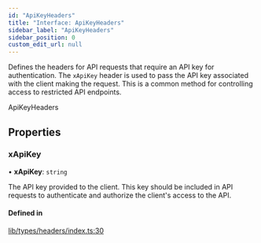 ```yaml
---
id: "ApiKeyHeaders"
title: "Interface: ApiKeyHeaders"
sidebar_label: "ApiKeyHeaders"
sidebar_position: 0
custom_edit_url: null
---
```


Defines the headers for API requests that require an API key for authentication.
The `xApiKey` header is used to pass the API key associated with the client making the request.
This is a common method for controlling access to restricted API endpoints.

 ApiKeyHeaders

## Properties

### xApiKey

• **xApiKey**: `string`

The API key provided to the client. This key should be included in API
                             requests to authenticate and authorize the client's access to the API.

#### Defined in

[lib/types/headers/index.ts:30](https://github.com/JustaName-id/JustaName-sdk/blob/610ce53/packages/@justaname.id/sdk/src/lib/types/headers/index.ts#L30)
